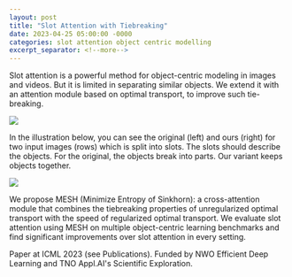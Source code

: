 ```yaml
---
layout: post
title: "Slot Attention with Tiebreaking"
date: 2023-04-25 05:00:00 -0000
categories: slot attention object centric modelling
excerpt_separator: <!--more-->
---
```


Slot attention is a powerful method for object-centric modeling in images and videos. But it is limited in separating similar objects. We extend it with an attention module based on optimal transport, to improve such tie-breaking.

<img src="https://gertjanburghouts.github.io/pictures/slot-attention-with-OT.jpg">

In the illustration below, you can see the original (left) and ours (right) for two input images (rows) which is split into slots. The slots should describe the objects. For the original, the objects break into parts. Our variant keeps objects together.

<img src="https://gertjanburghouts.github.io/pictures/icml2023.jpg">

We propose MESH (Minimize Entropy of Sinkhorn): a cross-attention module that combines the tiebreaking properties of unregularized optimal transport with the speed of regularized optimal transport. We evaluate slot attention using MESH on multiple object-centric learning benchmarks and find significant improvements over slot attention in every setting.

Paper at ICML 2023 (see Publications). Funded by NWO Efficient Deep Learning and TNO Appl.AI's Scientific Exploration.

